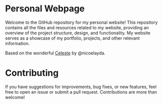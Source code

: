 # Personal Webpage

Welcome to the GitHub repository for my personal website! This repository contains all the files and resources related to my website, providing an overview of the project structure, design, and functionality. My website serves as a showcase of my portfolio, projects, and other relevant information.

Based on the wonderful [Celeste](https://github.com/nicoelayda/celeste) by @nicoelayda.

# Contributing
If you have suggestions for improvements, bug fixes, or new features, feel free to open an issue or submit a pull request. Contributions are more than welcome!

